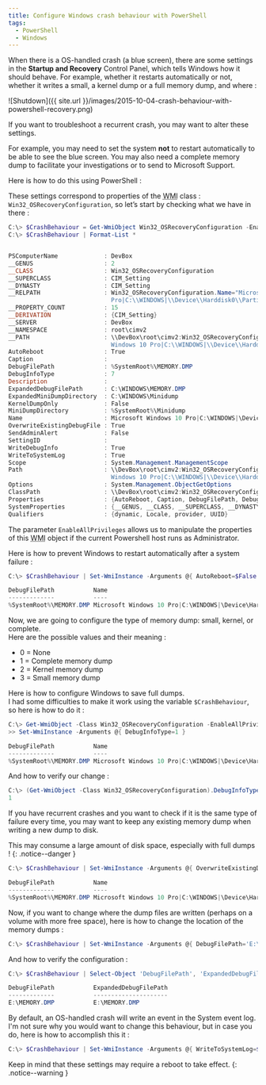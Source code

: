 ```yaml
---
title: Configure Windows crash behaviour with PowerShell
tags:
  - PowerShell
  - Windows
---
```


When there is a OS-handled crash (a blue screen), there are some settings in the **Startup and Recovery** Control Panel, which tells Windows how it should behave. For example, whether it restarts automatically or not, whether it writes a small, a kernel dump or a full memory dump, and where :  


![Shutdown]({{ site.url }}/images/2015-10-04-crash-behaviour-with-powershell-recovery.png)

If you want to troubleshoot a recurrent crash, you may want to alter these settings.  

For example, you may need to set the system **not** to restart automatically to be able to see the blue screen. You may also need a complete memory dump to facilitate your investigations or to send to Microsoft Support.

Here is how to do this using PowerShell :

These settings correspond to properties of the <abbr title="Windows Management Instrumentation">WMI</abbr> class : `Win32_OSRecoveryConfiguration`, so let’s start by checking what we have in there :

```powershell
C:\> $CrashBehaviour = Get-WmiObject Win32_OSRecoveryConfiguration -EnableAllPrivileges
C:\> $CrashBehaviour | Format-List *


PSComputerName             : DevBox
__GENUS                    : 2
__CLASS                    : Win32_OSRecoveryConfiguration
__SUPERCLASS               : CIM_Setting
__DYNASTY                  : CIM_Setting
__RELPATH                  : Win32_OSRecoveryConfiguration.Name="Microsoft Windows 10
                             Pro|C:\\WINDOWS|\\Device\\Harddisk0\\Partition3"
__PROPERTY_COUNT           : 15
__DERIVATION               : {CIM_Setting}
__SERVER                   : DevBox
__NAMESPACE                : root\cimv2
__PATH                     : \\DevBox\root\cimv2:Win32_OSRecoveryConfiguration.Name="Microsoft
                             Windows 10 Pro|C:\\WINDOWS|\\Device\\Harddisk0\\Partition3"
AutoReboot                 : True
Caption                    :
DebugFilePath              : %SystemRoot%\MEMORY.DMP
DebugInfoType              : 7
Description                :
ExpandedDebugFilePath      : C:\WINDOWS\MEMORY.DMP
ExpandedMiniDumpDirectory  : C:\WINDOWS\Minidump
KernelDumpOnly             : False
MiniDumpDirectory          : %SystemRoot%\Minidump
Name                       : Microsoft Windows 10 Pro|C:\WINDOWS|\Device\Harddisk0\Partition3
OverwriteExistingDebugFile : True
SendAdminAlert             : False
SettingID                  :
WriteDebugInfo             : True
WriteToSystemLog           : True
Scope                      : System.Management.ManagementScope
Path                       : \\DevBox\root\cimv2:Win32_OSRecoveryConfiguration.Name="Microsoft
                             Windows 10 Pro|C:\\WINDOWS|\\Device\\Harddisk0\\Partition3"
Options                    : System.Management.ObjectGetOptions
ClassPath                  : \\DevBox\root\cimv2:Win32_OSRecoveryConfiguration
Properties                 : {AutoReboot, Caption, DebugFilePath, DebugInfoType...}
SystemProperties           : {__GENUS, __CLASS, __SUPERCLASS, __DYNASTY...}
Qualifiers                 : {dynamic, Locale, provider, UUID}
```

The parameter `EnableAllPrivileges` allows us to manipulate the properties of this <abbr title="Windows Management Instrumentation">WMI</abbr> object if the current Powershell host runs as Administrator.

Here is how to prevent Windows to restart automatically after a system failure :

```powershell
C:\> $CrashBehaviour | Set-WmiInstance -Arguments @{ AutoReboot=$False }

DebugFilePath           Name                                                             SettingID
-------------           ----                                                             ---------
%SystemRoot%\MEMORY.DMP Microsoft Windows 10 Pro|C:\WINDOWS|\Device\Harddisk0\Partition3
```

Now, we are going to configure the type of memory dump: small, kernel, or complete.  
Here are the possible values and their meaning :  
  - 0 = None  
  - 1 = Complete memory dump  
  - 2 = Kernel memory dump  
  - 3 = Small memory dump  

Here is how to configure Windows to save full dumps.  
I had some difficulties to make it work using the variable `$CrashBehaviour`, so here is how to do it :

```powershell
C:\> Get-WmiObject -Class Win32_OSRecoveryConfiguration -EnableAllPrivileges |
>> Set-WmiInstance -Arguments @{ DebugInfoType=1 }

DebugFilePath           Name                                                             SettingID
-------------           ----                                                             ---------
%SystemRoot%\MEMORY.DMP Microsoft Windows 10 Pro|C:\WINDOWS|\Device\Harddisk0\Partition3
```

And how to verify our change :

```powershell
C:\> (Get-WmiObject -Class Win32_OSRecoveryConfiguration).DebugInfoType
1
```

If you have recurrent crashes and you want to check if it is the same type of failure every time, you may want to keep any existing memory dump when writing a new dump to disk.

This may consume a large amount of disk space, especially with full dumps !
{: .notice--danger }

```powershell
C:\> $CrashBehaviour | Set-WmiInstance -Arguments @{ OverwriteExistingDebugFile=$False }

DebugFilePath           Name                                                             SettingID
-------------           ----                                                             ---------
%SystemRoot%\MEMORY.DMP Microsoft Windows 10 Pro|C:\WINDOWS|\Device\Harddisk0\Partition3
```

Now, if you want to change where the dump files are written (perhaps on a volume with more free space), here is how to change the location of the memory dumps :

```powershell
C:\> $CrashBehaviour | Set-WmiInstance -Arguments @{ DebugFilePath='E:\MEMORY.DMP' }
```

And how to verify the configuration :

```powershell
C:\> $CrashBehaviour | Select-Object 'DebugFilePath', 'ExpandedDebugFilePath'

DebugFilePath           ExpandedDebugFilePath
-------------           ---------------------
E:\MEMORY.DMP           E:\MEMORY.DMP
```

By default, an OS-handled crash will write an event in the System event log.  
I'm not sure why you would want to change this behaviour, but in case you do, here is how to accomplish this it :

```powershell
C:\> $CrashBehaviour | Set-WmiInstance -Arguments @{ WriteToSystemLog=$False }
```

Keep in mind that these settings may require a reboot to take effect.
{: .notice--warning }
